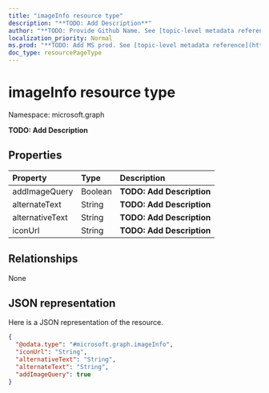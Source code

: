 ```yaml
---
title: "imageInfo resource type"
description: "**TODO: Add Description**"
author: "**TODO: Provide Github Name. See [topic-level metadata reference](https://msgo.azurewebsites.net/add/document/guidelines/metadata.html#topic-level-metadata)**"
localization_priority: Normal
ms.prod: "**TODO: Add MS prod. See [topic-level metadata reference](https://msgo.azurewebsites.net/add/document/guidelines/metadata.html#topic-level-metadata)**"
doc_type: resourcePageType
---
```


# imageInfo resource type


Namespace: microsoft.graph

**TODO: Add Description**

## Properties
|Property|Type|Description|
|:---|:---|:---|
|addImageQuery|Boolean|**TODO: Add Description**|
|alternateText|String|**TODO: Add Description**|
|alternativeText|String|**TODO: Add Description**|
|iconUrl|String|**TODO: Add Description**|

## Relationships
None

## JSON representation
Here is a JSON representation of the resource.
<!-- {
  "blockType": "resource",
  "@odata.type": "microsoft.graph.imageInfo"
}
-->
``` json
{
  "@odata.type": "#microsoft.graph.imageInfo",
  "iconUrl": "String",
  "alternativeText": "String",
  "alternateText": "String",
  "addImageQuery": true
}
```


